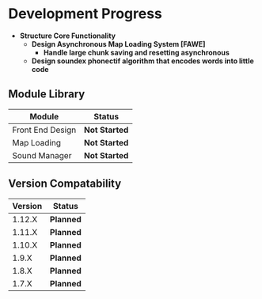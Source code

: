# Development Progress #
* **Structure Core Functionality**
    * **Design Asynchronous Map Loading System [FAWE]**
      * **Handle large chunk saving and resetting asynchronous**
    * **Design soundex phonectif algorithm that encodes words into little code**
## Module Library ##

Module  | Status
------------- | -------------
Front End Design | **Not Started**
Map Loading | **Not Started**
Sound Manager | **Not Started**
## Version Compatability ##

Version  | Status
------------- | -------------
1.12.X | **Planned**
1.11.X | **Planned**
1.10.X | **Planned**
1.9.X | **Planned**
1.8.X | **Planned**
1.7.X | **Planned**
